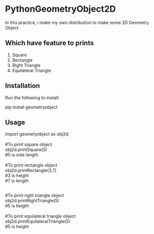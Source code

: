 # PythonGeometryObject2D
In this practice, i make my own distribution to make some 2D Geometry Object

Which have feature to prints
--
1. Square
2. Rectangle
3. Right Triangle
4. Equilateral Triangle

Installation
--
Run the following to install:

pip install geometryobject

Usage
--
import geometyobject as obj2d;<br><br>
#To print square object<br>
obj2d.printSquare(5)<br>
#5 is side length<br>
<br>
#To print rectangle object<br>
obj2d.printRectangle(3,7)<br>
#3 is height<br>
#7 is length<br>

<br>
#To print right triangle object<br>
obj2d.printRightTriangle(5)<br>
#5 is height<br>

<br>
#To print equilateral triangle object<br>
obj2d.printEquilateralTriangle(5)<br>
#5 is height
